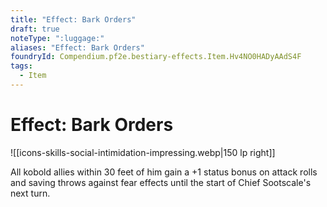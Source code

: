 ```yaml
---
title: "Effect: Bark Orders"
draft: true
noteType: ":luggage:"
aliases: "Effect: Bark Orders"
foundryId: Compendium.pf2e.bestiary-effects.Item.Hv4NO0HADyAAdS4F
tags:
  - Item
---
```


# Effect: Bark Orders
![[icons-skills-social-intimidation-impressing.webp|150 lp right]]

All kobold allies within 30 feet of him gain a +1 status bonus on attack rolls and saving throws against fear effects until the start of Chief Sootscale's next turn.
